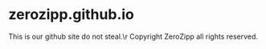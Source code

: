 # zerozipp.github.io
This is our github site do not steal.\r
Copyright ZeroZipp all rights reserved.
